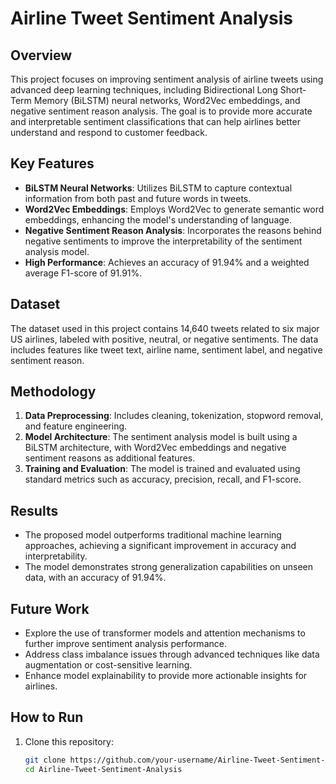 # Airline Tweet Sentiment Analysis

## Overview
This project focuses on improving sentiment analysis of airline tweets using advanced deep learning techniques, including Bidirectional Long Short-Term Memory (BiLSTM) neural networks, Word2Vec embeddings, and negative sentiment reason analysis. The goal is to provide more accurate and interpretable sentiment classifications that can help airlines better understand and respond to customer feedback.

## Key Features
- **BiLSTM Neural Networks**: Utilizes BiLSTM to capture contextual information from both past and future words in tweets.
- **Word2Vec Embeddings**: Employs Word2Vec to generate semantic word embeddings, enhancing the model's understanding of language.
- **Negative Sentiment Reason Analysis**: Incorporates the reasons behind negative sentiments to improve the interpretability of the sentiment analysis model.
- **High Performance**: Achieves an accuracy of 91.94% and a weighted average F1-score of 91.91%.

## Dataset
The dataset used in this project contains 14,640 tweets related to six major US airlines, labeled with positive, neutral, or negative sentiments. The data includes features like tweet text, airline name, sentiment label, and negative sentiment reason.

## Methodology
1. **Data Preprocessing**: Includes cleaning, tokenization, stopword removal, and feature engineering.
2. **Model Architecture**: The sentiment analysis model is built using a BiLSTM architecture, with Word2Vec embeddings and negative sentiment reasons as additional features.
3. **Training and Evaluation**: The model is trained and evaluated using standard metrics such as accuracy, precision, recall, and F1-score.

## Results
- The proposed model outperforms traditional machine learning approaches, achieving a significant improvement in accuracy and interpretability.
- The model demonstrates strong generalization capabilities on unseen data, with an accuracy of 91.94%.

## Future Work
- Explore the use of transformer models and attention mechanisms to further improve sentiment analysis performance.
- Address class imbalance issues through advanced techniques like data augmentation or cost-sensitive learning.
- Enhance model explainability to provide more actionable insights for airlines.

## How to Run
1. Clone this repository:
   ```bash
   git clone https://github.com/your-username/Airline-Tweet-Sentiment-Analysis.git
   cd Airline-Tweet-Sentiment-Analysis
